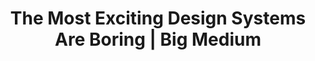 ---
layout: bookmark
title: The Most Exciting Design Systems Are Boring | Big Medium
tags:
  - Bookmarks
  - Design Systems
created: '2023-05-25T23:49:43.410Z'
link: https://bigmedium.com/ideas/boring-design-systems.html
id: 578809480
excerpt: >-
  Design systems should solve problems that designers confront over and over
  again, so that they can turn to more interesting challenges.
image: https://bigmedium.com/bm.pix/normcore-lego-center.orig-1000.jpg
---